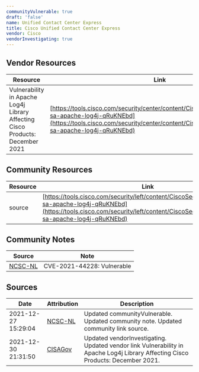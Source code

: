 ```yaml
---
communityVulnerable: true
draft: 'false'
name: Unified Contact Center Express
title: Cisco Unified Contact Center Express
vendor: Cisco
vendorInvestigating: true
---
```


## Vendor Resources
| Resource | Link |
| --- | --- |
| Vulnerability in Apache Log4j Library Affecting Cisco Products: December 2021 | [https://tools.cisco.com/security/center/content/CiscoSecurityAdvisory/cisco-sa-apache-log4j-qRuKNEbd](https://tools.cisco.com/security/center/content/CiscoSecurityAdvisory/cisco-sa-apache-log4j-qRuKNEbd) |

## Community Resources
| Resource | Link |
| --- | --- |
| source | [https://tools.cisco.com/security/left/content/CiscoSecurityAdvisory/cisco-sa-apache-log4j-qRuKNEbd](https://tools.cisco.com/security/left/content/CiscoSecurityAdvisory/cisco-sa-apache-log4j-qRuKNEbd) |

## Community Notes
| Source | Note |
| --- | --- |
| [NCSC-NL](https://github.com/NCSC-NL/log4shell/blob/main/software/README.md) | CVE-2021-44228: Vulnerable </ul> |

## Sources
| Date | Attribution | Description |
| --- | --- | --- |
| 2021-12-27 15:29:04 | [NCSC-NL](https://github.com/NCSC-NL/log4shell/blob/main/software/README.md) | Updated communityVulnerable. Updated community note. Updated community link source.  |
| 2021-12-30 21:31:50 | [CISAGov](https://raw.githubusercontent.com/cisagov/log4j-affected-db/develop/README.md) | Updated vendorInvestigating. Updated vendor link Vulnerability in Apache Log4j Library Affecting Cisco Products: December 2021.  |
